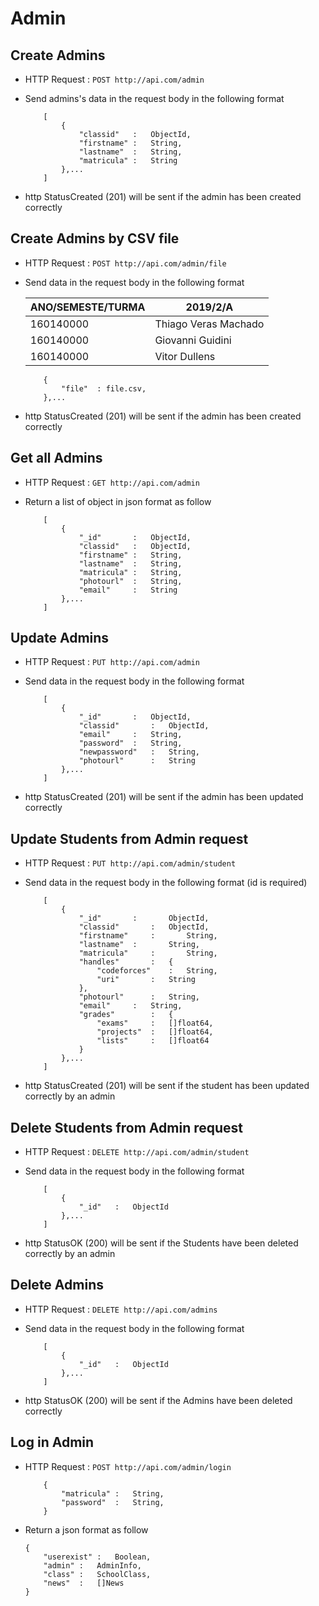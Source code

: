 # Admin

## Create Admins
* HTTP Request : ```POST http://api.com/admin```
* Send admins's data in the request body in the following format 

	``` 
		[
			{
				"classid"	:	ObjectId,
				"firstname"	:	String,
				"lastname"	: 	String,
				"matricula"	: 	String
			},...
		]
	```
* http StatusCreated (201) will be sent if the admin has been created correctly

## Create Admins by CSV file
* HTTP Request : ```POST http://api.com/admin/file```
* Send data in the request body in the following format

	|    ANO/SEMESTE/TURMA   |             2019/2/A 
	|------------------------|-------------------------------
	|       160140000        | 	Thiago Veras Machado    
	|       160140000        | 	Giovanni Guidini       
	|       160140000        | 	Vitor Dullens     

	``` 
		{  
			"file"	: file.csv,
		},...
	```

* http StatusCreated (201) will be sent if the admin has been created correctly

## Get all Admins
* HTTP Request : ```GET http://api.com/admin```
* Return a list of object in json format as follow

    ``` 
		[
			{
				"_id"       :	ObjectId,
				"classid"   :	ObjectId,
				"firstname" :	String,
				"lastname"  :	String,
				"matricula" :	String,
				"photourl"  :	String,
				"email"     :	String
			},...
		]
    ```

## Update Admins
* HTTP Request : ```PUT http://api.com/admin```
* Send data in the request body in the following format

	``` 
		[
			{  
				"_id"      	:   ObjectId,
				"classid"   	: 	ObjectId,
				"email" 	:   String,
				"password"	:   String,
				"newpassword"	:   String,
				"photourl"  	: 	String
			},...
		]
	```
* http StatusCreated (201) will be sent if the admin has been updated correctly

## Update Students from Admin request
* HTTP Request : ```PUT http://api.com/admin/student```
* Send data in the request body in the following format (id is required)

	``` 
		[
			{  
				"_id"      	:   	ObjectId,
				"classid"   	:	ObjectId,
				"firstname" 	:   	String,
				"lastname" 	:   	String,
				"matricula" 	:   	String,
				"handles"   	:	{
					"codeforces"	:	String,
					"uri"		:	String
				},
				"photourl"  	: 	String,
				"email"  	: 	String,
				"grades"    	:	{
					"exams"		:	[]float64,
					"projects" 	:	[]float64,
					"lists"    	:	[]float64
				}
			},...
		]
	```
* http StatusCreated (201) will be sent if the student has been updated correctly by an admin

## Delete Students from Admin request
* HTTP Request : ```DELETE http://api.com/admin/student```
* Send data in the request body in the following format

	``` 
		[
			{  
				"_id"	:	ObjectId
			},...
		]
	```
* http StatusOK (200) will be sent if the Students have been deleted correctly by an admin

## Delete Admins
* HTTP Request : ```DELETE http://api.com/admins```
* Send data in the request body in the following format

	``` 
		[
			{  
				"_id"	:	ObjectId
			},...
		]
	```
* http StatusOK (200) will be sent if the Admins have been deleted correctly


## Log in Admin
* HTTP Request : ```POST http://api.com/admin/login```

    ``` 
		{
			"matricula" :	String,
			"password"  :	String,
		}
    ```
* Return a json format as follow

	```
	{
	    "userexist"	:	Boolean,
	    "admin"	:	AdminInfo,
	    "class"	:	SchoolClass,
	    "news"	:	[]News 
	}
	```
